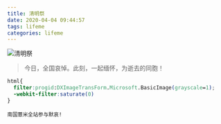 ```yaml
---
title: 清明祭
date: 2020-04-04 09:44:57
tags: lifeme
categories: lifeme
---
```


![清明祭](https://image.eelve.com/eblog/20200404.jpg)

>今日，全国哀悼。此刻，一起缅怀，为逝去的同胞！



```css
html{
  filter:progid:DXImageTransForm.Microsoft.BasicImage(grayscale=1);
  -webkit-filter:saturate(0)
}
```

    南国薏米全站参与默哀!
